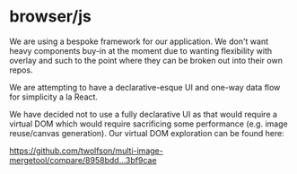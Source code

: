 # browser/js
We are using a bespoke framework for our application. We don't want heavy components buy-in at the moment due to wanting flexibility with overlay and such to the point where they can be broken out into their own repos.

We are attempting to have a declarative-esque UI and one-way data flow for simplicity a la React.

We have decided not to use a fully declarative UI as that would require a virtual DOM which would require sacrificing some performance (e.g. image reuse/canvas generation). Our virtual DOM exploration can be found here:

https://github.com/twolfson/multi-image-mergetool/compare/8958bdd...3bf9cae
